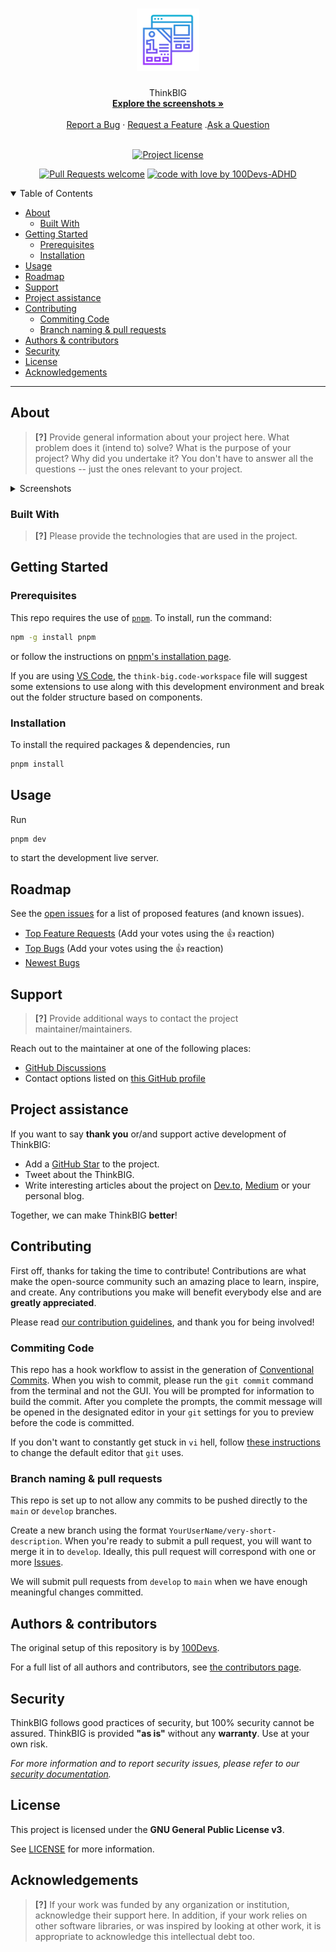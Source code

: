 <h1 align="center">
  <a href="https://github.com/100Devs-ADHD/think-big">
    <!-- Please provide path to your logo here -->
    <img src="docs/images/logo.svg" alt="Logo" width="100" height="100">
  </a>
</h1>

<div align="center">
  ThinkBIG
  <br />
  <a href="#about"><strong>Explore the screenshots »</strong></a>
  <br />
  <br />
  <a href="https://github.com/100Devs-ADHD/think-big/issues/new?assignees=&labels=bug&template=01_BUG_REPORT.md&title=bug%3A+">Report a Bug</a>
  ·
  <a href="https://github.com/100Devs-ADHD/think-big/issues/new?assignees=&labels=enhancement&template=02_FEATURE_REQUEST.md&title=feat%3A+">Request a Feature</a>
  .<a href="https://github.com/100Devs-ADHD/think-big/discussions">Ask a Question</a>
</div>

<div align="center">
<br />

[![Project license](https://img.shields.io/github/license/100Devs-ADHD/think-big.svg?style=flat-square)](LICENSE)

[![Pull Requests welcome](https://img.shields.io/badge/PRs-welcome-ff69b4.svg?style=flat-square)](https://github.com/100Devs-ADHD/think-big/issues?q=is%3Aissue+is%3Aopen+label%3A%22help+wanted%22)
[![code with love by 100Devs-ADHD](https://img.shields.io/badge/%3C%2F%3E%20with%20%E2%99%A5%20by-100DevsADHD-ff1414.svg?style=flat-square)](https://github.com/100Devs-ADHD)

</div>

<details open="open">
<summary>Table of Contents</summary>

- [About](#about)
  - [Built With](#built-with)
- [Getting Started](#getting-started)
  - [Prerequisites](#prerequisites)
  - [Installation](#installation)
- [Usage](#usage)
- [Roadmap](#roadmap)
- [Support](#support)
- [Project assistance](#project-assistance)
- [Contributing](#contributing)
  - [Commiting Code](#commiting-code)
  - [Branch naming & pull requests](#branch-naming--pull-requests)
- [Authors & contributors](#authors--contributors)
- [Security](#security)
- [License](#license)
- [Acknowledgements](#acknowledgements)

</details>

---

## About

> **[?]**
> Provide general information about your project here.
> What problem does it (intend to) solve?
> What is the purpose of your project?
> Why did you undertake it?
> You don't have to answer all the questions -- just the ones relevant to your project.

<details>
<summary>Screenshots</summary>
<br>

> **[?]**
> Please provide your screenshots here.

|                               Home Page                               |                               Login Page                               |
| :-------------------------------------------------------------------: | :--------------------------------------------------------------------: |
| <img src="docs/images/screenshot.png" title="Home Page" width="100%"> | <img src="docs/images/screenshot.png" title="Login Page" width="100%"> |

</details>

### Built With

> **[?]**
> Please provide the technologies that are used in the project.

## Getting Started

### Prerequisites

This repo requires the use of [`pnpm`](https://pnpm.io/). To install, run the command:

```bash
npm -g install pnpm
```

or follow the instructions on [pnpm's installation page](https://pnpm.io/installation).

If you are using [VS Code](https://code.visualstudio.com/), the `think-big.code-workspace` file will suggest some extensions to use along with this development environment and break out the folder structure based on components.

### Installation

To install the required packages & dependencies, run

```bash
pnpm install
```

## Usage

Run

```bash
pnpm dev
```

to start the development live server.

## Roadmap

See the [open issues](https://github.com/100Devs-ADHD/think-big/issues) for a list of proposed features (and known issues).

- [Top Feature Requests](https://github.com/100Devs-ADHD/think-big/issues?q=label%3Aenhancement+is%3Aopen+sort%3Areactions-%2B1-desc) (Add your votes using the 👍 reaction)
- [Top Bugs](https://github.com/100Devs-ADHD/think-big/issues?q=is%3Aissue+is%3Aopen+label%3Abug+sort%3Areactions-%2B1-desc) (Add your votes using the 👍 reaction)
- [Newest Bugs](https://github.com/100Devs-ADHD/think-big/issues?q=is%3Aopen+is%3Aissue+label%3Abug)

## Support

> **[?]**
> Provide additional ways to contact the project maintainer/maintainers.

Reach out to the maintainer at one of the following places:

- [GitHub Discussions](https://github.com/100Devs-ADHD/think-big/discussions)
- Contact options listed on [this GitHub profile](https://github.com/100Devs-ADHD)

## Project assistance

If you want to say **thank you** or/and support active development of ThinkBIG:

- Add a [GitHub Star](https://github.com/100Devs-ADHD/think-big) to the project.
- Tweet about the ThinkBIG.
- Write interesting articles about the project on [Dev.to](https://dev.to/), [Medium](https://medium.com/) or your personal blog.

Together, we can make ThinkBIG **better**!

## Contributing

First off, thanks for taking the time to contribute! Contributions are what make the open-source community such an amazing place to learn, inspire, and create. Any contributions you make will benefit everybody else and are **greatly appreciated**.

Please read [our contribution guidelines](docs/CONTRIBUTING.md), and thank you for being involved!

### Commiting Code

This repo has a hook workflow to assist in the generation of [Conventional Commits](https://www.conventionalcommits.org/en/v1.0.0/). When you wish to commit, please run the `git commit` command from the terminal and not the GUI. You will be prompted for information to build the commit. After you complete the prompts, the commit message will be opened in the designated editor in your `git` settings for you to preview before the code is committed.

If you don't want to constantly get stuck in `vi` hell, follow [these instructions](https://docs.github.com/en/get-started/getting-started-with-git/associating-text-editors-with-git) to change the default editor that `git` uses.

### Branch naming & pull requests

This repo is set up to not allow any commits to be pushed directly to the `main` or `develop` branches.

Create a new branch using the format `YourUserName/very-short-description`.
When you're ready to submit a pull request, you will want to merge it in to `develop`. Ideally, this pull request will correspond with one or more [Issues](https://github.com/100Devs-ADHD/think-big/issues).

We will submit pull requests from `develop` to `main` when we have enough meaningful changes committed.

## Authors & contributors

The original setup of this repository is by [100Devs](https://github.com/100Devs-ADHD).

For a full list of all authors and contributors, see [the contributors page](https://github.com/100Devs-ADHD/think-big/contributors).

## Security

ThinkBIG follows good practices of security, but 100% security cannot be assured.
ThinkBIG is provided **"as is"** without any **warranty**. Use at your own risk.

_For more information and to report security issues, please refer to our [security documentation](docs/SECURITY.md)._

## License

This project is licensed under the **GNU General Public License v3**.

See [LICENSE](LICENSE) for more information.

## Acknowledgements

> **[?]**
> If your work was funded by any organization or institution, acknowledge their support here.
> In addition, if your work relies on other software libraries, or was inspired by looking at other work, it is appropriate to acknowledge this intellectual debt too.
